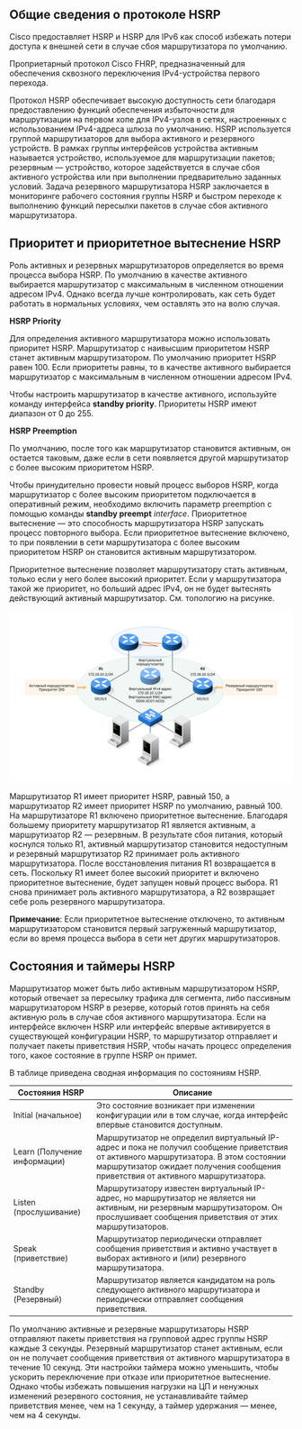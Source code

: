 <!-- 9.2.1 -->
## Общие сведения о протоколе HSRP

Cisco предоставляет HSRP и HSRP для IPv6 как способ избежать потери доступа к внешней сети в случае сбоя маршрутизатора по умолчанию.

Проприетарный протокол Cisco FHRP, предназначенный для обеспечения сквозного переключения IPv4-устройства первого перехода.

Протокол HSRP обеспечивает высокую доступность сети благодаря предоставлению функций обеспечения избыточности для маршрутизации на первом хопе для IPv4-узлов в сетях, настроенных с использованием IPv4-адреса шлюза по умолчанию. HSRP используется группой маршрутизаторов для выбора активного и резервного устройств. В рамках группы интерфейсов устройства активным называется устройство, используемое для маршрутизации пакетов; резервным — устройство, которое задействуется в случае сбоя активного устройства или при выполнении предварительно заданных условий. Задача резервного маршрутизатора HSRP заключается в мониторинге рабочего состояния группы HSRP и быстром переходе к выполнению функций пересылки пакетов в случае сбоя активного маршрутизатора.

<!-- 9.2.2 -->
## Приоритет и приоритетное вытеснение HSRP

Роль активных и резервных маршрутизаторов определяется во время процесса выбора HSRP. По умолчанию в качестве активного выбирается маршрутизатор с максимальным в численном отношении адресом IPv4. Однако всегда лучше контролировать, как сеть будет работать в нормальных условиях, чем оставлять это на волю случая.

**HSRP Priority**

Для определения активного маршрутизатора можно использовать приоритет HSRP. Маршрутизатор с наивысшим приоритетом HSRP станет активным маршрутизатором. По умолчанию приоритет HSRP равен 100. Если приоритеты равны, то в качестве активного выбирается маршрутизатор с максимальным в численном отношении адресом IPv4.

Чтобы настроить маршрутизатор в качестве активного, используйте команду интерфейса **standby priority**. Приоритеты HSRP имеют диапазон от 0 до 255.

**HSRP Preemption**

По умолчанию, после того как маршрутизатор становится активным, он остается таковым, даже если в сети появляется другой маршрутизатор с более высоким приоритетом HSRP.

Чтобы принудительно провести новый процесс выборов HSRP, когда маршрутизатор с более высоким приоритетом подключается в оперативный режим, необходимо включить параметр preemption с помощью команды **standby preempt** _interface_. Приоритетное вытеснение — это способность маршрутизатора HSRP запускать процесс повторного выбора. Если приоритетное вытеснение включено, то при появлении в сети маршрутизатора с более высоким приоритетом HSRP он становится активным маршрутизатором.

Приоритетное вытеснение позволяет маршрутизатору стать активным, только если у него более высокий приоритет. Если у маршрутизатора такой же приоритет, но больший адрес IPv4, он не будет вытеснять действующий активный маршрутизатор. См. топологию на рисунке.

![](./assets/9.2.2.svg)


Маршрутизатор R1 имеет приоритет HSRP, равный 150, а маршрутизатор R2 имеет приоритет HSRP по умолчанию, равный 100. На маршрутизаторе R1 включено приоритетное вытеснение. Благодаря большему приоритету маршрутизатор R1 является активным, а маршрутизатор R2 — резервным.  В результате сбоя питания, который коснулся только R1, активный маршрутизатор становится недоступным и резервный маршрутизатор R2 принимает роль активного маршрутизатора. После восстановления питания R1 возвращается в сеть. Поскольку R1 имеет более высокий приоритет и включено приоритетное вытеснение, будет запущен новый процесс выбора. R1 снова принимает роль активного маршрутизатора, а R2 возвращает себе роль резервного маршрутизатора.

**Примечание**: Если приоритетное вытеснение отключено, то активным маршрутизатором становится первый загруженный маршрутизатор, если во время процесса выбора в сети нет других маршрутизаторов.

<!-- 9.2.3 -->
## Состояния и таймеры HSRP

Маршрутизатор может быть либо активным маршрутизатором HSRP, который отвечает за пересылку трафика для сегмента, либо пассивным маршрутизатором HSRP в резерве, который готов принять на себя активную роль в случае сбоя активного маршрутизатора. Если на интерфейсе включен HSRP или интерфейс впервые активируется в существующей конфигурации HSRP, то маршрутизатор отправляет и получает пакеты приветствия HSRP, чтобы начать процесс определения того, какое состояние в группе HSRP он примет.

В таблице приведена сводная информация по состояниям HSRP.

| Состояния HSRP | Описание |
| --- | --- |
| Initial (начальное) | Это состояние возникает при изменении конфигурации или в том случае, когда интерфейс впервые становится доступным. |
| Learn (Получение информации) | Маршрутизатор не определил виртуальный IP-адрес и пока не получил сообщение приветствия от активного маршрутизатора. В этом состоянии маршрутизатор ожидает получения сообщения приветствия от активного маршрутизатора. |
| Listen (прослушивание) | Маршрутизатору известен виртуальный IP-адрес, но маршрутизатор не является ни активным, ни резервным маршрутизатором. Он прослушивает сообщения приветствия от этих маршрутизаторов. |
| Speak (приветствие) | Маршрутизатор периодически отправляет сообщения приветствия и активно участвует в выборах активного и (или) резервного маршрутизатора. |
| Standby (Резервный) | Маршрутизатор является кандидатом на роль следующего активного маршрутизатора и периодически отправляет сообщения приветствия. |

По умолчанию активные и резервные маршрутизаторы HSRP отправляют пакеты приветствия на групповой адрес группы HSRP каждые 3 секунды. Резервный маршрутизатор станет активным, если он не получает сообщения приветствия от активного маршрутизатора в течение 10 секунд. Эти настройки таймера можно уменьшить, чтобы ускорить переключение при отказе или приоритетное вытеснение. Однако чтобы избежать повышения нагрузки на ЦП и ненужных изменений резервного состояния, не устанавливайте таймер приветствия менее, чем на 1 секунду, а таймер удержания — менее, чем на 4 секунды.

<!-- 9.2.4 -->
<!-- quiz -->